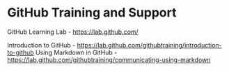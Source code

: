 # GitHub Training and Support

GitHub Learning Lab - https://lab.github.com/

Introduction to GitHub - https://lab.github.com/githubtraining/introduction-to-github
Using Markdown in GitHub - https://lab.github.com/githubtraining/communicating-using-markdown
 
